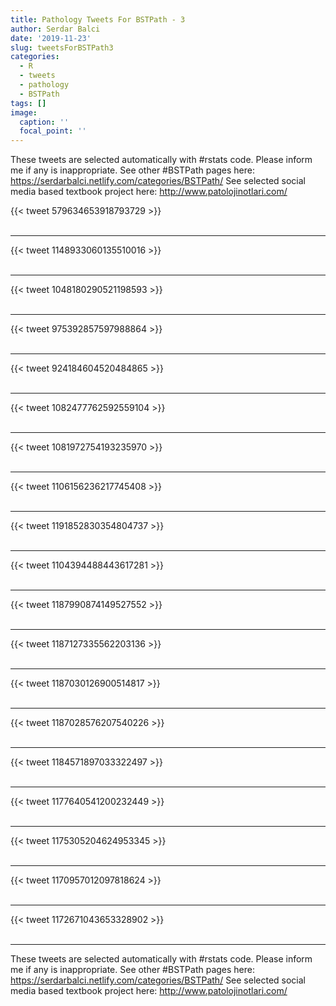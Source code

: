 ```yaml
---
title: Pathology Tweets For BSTPath - 3
author: Serdar Balci
date: '2019-11-23'
slug: tweetsForBSTPath3
categories:
  - R
  - tweets
  - pathology
  - BSTPath
tags: []
image:
  caption: ''
  focal_point: ''
---
```



These tweets are selected automatically with #rstats code. Please inform me if any is inappropriate.
See other #BSTPath pages here: https://serdarbalci.netlify.com/categories/BSTPath/ 
See selected social media based textbook project here: http://www.patolojinotlari.com/

{{< tweet 579634653918793729 >}}
<br>
<br>
<hr>
{{< tweet 1148933060135510016 >}}
<br>
<br>
<hr>
{{< tweet 1048180290521198593 >}}
<br>
<br>
<hr>
{{< tweet 975392857597988864 >}}
<br>
<br>
<hr>
{{< tweet 924184604520484865 >}}
<br>
<br>
<hr>
{{< tweet 1082477762592559104 >}}
<br>
<br>
<hr>
{{< tweet 1081972754193235970 >}}
<br>
<br>
<hr>
{{< tweet 1106156236217745408 >}}
<br>
<br>
<hr>
{{< tweet 1191852830354804737 >}}
<br>
<br>
<hr>
{{< tweet 1104394488443617281 >}}
<br>
<br>
<hr>
{{< tweet 1187990874149527552 >}}
<br>
<br>
<hr>
{{< tweet 1187127335562203136 >}}
<br>
<br>
<hr>
{{< tweet 1187030126900514817 >}}
<br>
<br>
<hr>
{{< tweet 1187028576207540226 >}}
<br>
<br>
<hr>
{{< tweet 1184571897033322497 >}}
<br>
<br>
<hr>
{{< tweet 1177640541200232449 >}}
<br>
<br>
<hr>
{{< tweet 1175305204624953345 >}}
<br>
<br>
<hr>
{{< tweet 1170957012097818624 >}}
<br>
<br>
<hr>
{{< tweet 1172671043653328902 >}}
<br>
<br>
<hr>


These tweets are selected automatically with #rstats code. Please inform me if any is inappropriate.
See other #BSTPath pages here: https://serdarbalci.netlify.com/categories/BSTPath/ 
See selected social media based textbook project here: http://www.patolojinotlari.com/
